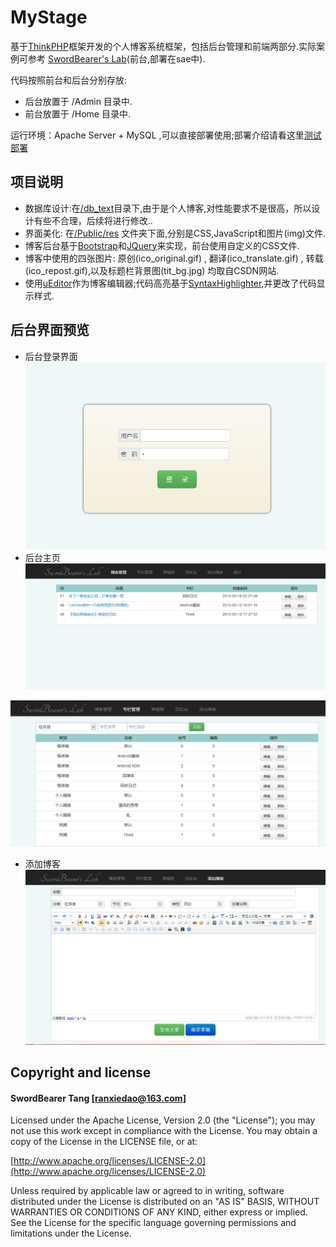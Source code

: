 # MyStage

基于[ThinkPHP](https://github.com/liu21st/thinkphp)框架开发的个人博客系统框架，包括后台管理和前端两部分.实际案例可参考 [SwordBearer's Lab](http://www.swordbearer.sinaapp.com)(前台,部署在sae中).

代码按照前台和后台分别存放:
+ 后台放置于 /Admin 目录中.
+ 前台放置于 /Home 目录中.
  
运行环境：Apache Server + MySQL ,可以直接部署使用;部署介绍请看这里[测试部署](https://github.com/SwordBearer/MyStage/blob/master/测试部署.md)

## 项目说明

* 数据库设计:在[/db_text](https://github.com/SwordBearer/MyStage/tree/master/db_text)目录下,由于是个人博客,对性能要求不是很高，所以设计有些不合理，后续将进行修改..
* 界面美化: 在[/Public/res](https://github.com/SwordBearer/MyStage/tree/master/Public/res) 文件夹下面,分别是CSS,JavaScript和图片(img)文件.
* 博客后台基于[Bootstrap](https://github.com/twitter/bootstrap)和[JQuery](https://github.com/jquery/jquery)来实现，前台使用自定义的CSS文件.
* 博客中使用的四张图片: 原创(ico_original.gif) , 翻译(ico_translate.gif) , 转载(ico_repost.gif),以及标题栏背景图(tit_bg.jpg)
均取自CSDN网站.
* 使用[uEditor](https://github.com/campaign/ueditor)作为博客编辑器;代码高亮基于[SyntaxHighlighter](https://github.com/alexgorbatchev/SyntaxHighlighter),并更改了代码显示样式.

## 后台界面预览

* 后台登录界面
![](https://github.com/SwordBearer/MyStage/raw/master/screenshots/admin_login.png)
* 后台主页
![](https://github.com/SwordBearer/MyStage/raw/master/screenshots/admin_index.png)

![](https://github.com/SwordBearer/MyStage/raw/master/screenshots/admin_category_manage.PNG)
* 添加博客
![](https://github.com/SwordBearer/MyStage/raw/master/screenshots/admin_add_blog.PNG)


## Copyright and license

#### SwordBearer Tang [ranxiedao@163.com]

Licensed under the Apache License, Version 2.0 (the "License");
you may not use this work except in compliance with the License.
You may obtain a copy of the License in the LICENSE file, or at:

  [http://www.apache.org/licenses/LICENSE-2.0](http://www.apache.org/licenses/LICENSE-2.0)

Unless required by applicable law or agreed to in writing, software
distributed under the License is distributed on an "AS IS" BASIS,
WITHOUT WARRANTIES OR CONDITIONS OF ANY KIND, either express or implied.
See the License for the specific language governing permissions and
limitations under the License.
